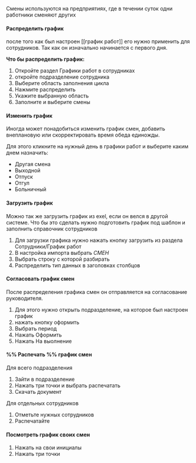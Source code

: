 Смены используются на предприятиях, где в течении суток одни работники сменяют других


#### Распределить график
после того как был настроен [[график работ]] его нужно применить для сотрудников. Так как он изначально начинается с первого дня.

**Что бы распределить график:**
1. Откройте раздел Графики работ в сотрудниках
2. откройте подразделение сотрудника
3. Выберите область заполнения цикла
4. Нажмите распределить
5. Укажите выбранную область
6. Заполните и выберите смены

#### Изменить график
Иногда может понадобиться изменить график смен, добавить внеплановую или скорректировать время обеда единожды.

Для этого кликните на нужный день в графики работ и выберите каким днем назначить:
- Другая смена
- Выходной
- Отпуск
- Отгул
- Больничный

#### Загрузить график
Можно так же загрузить график из exel, если он велся в другой системе.
Что бы это сделать нужно подготовить график под шаблон и заполнить справочник сотрудников

1. Для загрузки графика нужно нажать кнопку загрузить из раздела Сотрудники/График работ
2. В настройка импорта выбрать _СМЕН_
3. Выбрать строку с которой разбирать
4. Распределить тип данных в заголовках столбцов

#### Согласовать график смен
После распределения графика смен он отправляется на согласование руководителя.

1. Для этого нужно открыть подразделение, на которое был настроен график 
2. нажать кнопку оформить
3. Выбрать период
4. Нажать Оформить
5. Нажать На выолнение

#### %% Распечать %% график смен
Для всего подразделения
1. Зайти в подразделение 
2. Нажать три точки и выбрать распечатать
3. Скачать документ

Для отдельных сотрудников
1. Отметьте нужных сотрудников
2. Распечатайте

#### Посмотреть график своих смен
1. Нажать на свои инициалы 
2. Нажать три точки 
